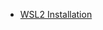 - [WSL2 Installation](https://docs.microsoft.com/en-us/windows/wsl/install-win10#manual-installation-steps)
<!--
Late 2018 - Windows Subsystem for Linux (WSL) still doesn't seem ready for prime time.

- Having trouble with external drives [not being mounted](https://github.com/Microsoft/WSL/issues/1131) in WSL
- Display of tmux status bar gets duplicated up the screen sometimes
- (Perhaps unsuprisingly) window's software cannot use WSL applications, e.g. "[PyCharm using WSL's git?](https://intellij-support.jetbrains.com/hc/en-us/community/posts/115000176290-Pycharm-using-WSL-s-git-)" (third-party solutions are suggested, but instead I just install [git for windows](https://github.com/Microsoft/WSL/issues/1131) locally which uses MINGW)

Setting up WSL with zsh, tmux etc: [WSL setup](https://jessicadeen.com/tech/microsoft/badass-terminal-fcu-wsl-edition-oh-my-zsh-powerlevel9k-tmux-and-more/).
-->
